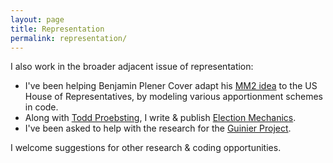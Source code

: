 ```yaml
---
layout: page
title: Representation
permalink: representation/
---
```


I also work in the broader adjacent issue of representation:

*   I've been helping Benjamin Plener Cover adapt his
    [MM2 idea](https://papers.ssrn.com/sol3/papers.cfm?abstract_id=3891735) 
    to the US House of Representatives,
    by modeling various apportionment schemes in code.
*   Along with [Todd Proebsting](http://proebsting.cs.arizona.edu/), I write & publish
    [Election Mechanics](https://electionmechanics.substack.com/).
*   I've been asked to help with the research for the 
    [Guinier Project](https://charleshamiltonhouston.org/events/a-convening-race-reform-and-multiracial-democracy/).

I welcome suggestions for other research & coding opportunities.
